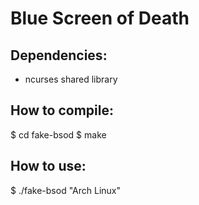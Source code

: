# Blue Screen of Death

Dependencies:
-----------------

* ncurses shared library

How to compile:
-----------------

$ cd fake-bsod
$ make

How to use:
-----------------

$ ./fake-bsod "Arch Linux"

